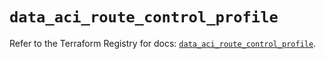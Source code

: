 # `data_aci_route_control_profile`

Refer to the Terraform Registry for docs: [`data_aci_route_control_profile`](https://registry.terraform.io/providers/ciscodevnet/aci/2.17.0/docs/data-sources/route_control_profile).
